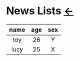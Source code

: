 # News Lists [←](index.md)

| name | age | sex |
|:---:|:---:|:---:|
| toy | 26 | Y |
| lucy | 25 | X |
